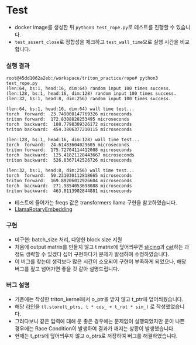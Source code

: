 # Test
- docker image를 생성한 뒤 `python3 test_rope.py`로 테스트를 진행할 수 있습니다.
- `test_assert_close`로 정합성을 체크하고 `test_wall_time`으로 실행 시간을 비교합니다.

### 실행 결과
```
root@45dd1062a2eb:/workspace/triton_practice/rope# python3 test_rope.py
(len:64, bs:1, head:16, dim:64) random input 100 times success.
(len:128, bs:1, head:16, dim:128) random input 100 times success.
(len:32, bs:1, head:8, dim:256) random input 100 times success.

(len:64, bs:1, head:16, dim:64) wall time test...
torch  forward:  23.749000147769326 microseconds
triton forward:  172.8308828253495 microseconds
torch  backward:  188.7798309326172 microseconds
triton backward:  454.3806377210115 microseconds

(len:128, bs:1, head:16, dim:128) wall time test...
torch  forward:  24.61483604029605 microseconds
triton forward:  175.72704114412008 microseconds
torch  backward:  125.41821128443667 microseconds
triton backward:  526.0367142526726 microseconds

(len:32, bs:1, head:8, dim:256) wall time test...
torch  forward:  50.231030112818665 microseconds
triton forward:  169.89206012926604 microseconds
torch  backward:  271.9854053698088 microseconds
triton backward:  463.0113902844881 microseconds
```
- 테스트에 들어가는 freqs 값은 transformers llama 구현을 참고하였습니다.
- [LlamaRotaryEmbedding](https://github.com/huggingface/transformers/blob/76a33a10923ccc1074917f6b6a1e719e626b7dc9/src/transformers/models/llama/modeling_llama.py#L96)

### 구현
- 미구현: batch_size 처리, 다양한 block size 지원
- 처음에 output matrix를 만들지 않고 t matrix에 덮어씌우면 [slicing](https://github.com/NVIDIA/TransformerEngine/blob/b8eea8aaa94bb566c3a12384eda064bda8ac4fd7/transformer_engine/pytorch/attention.py#L1225)과 [cat](https://github.com/NVIDIA/TransformerEngine/blob/b8eea8aaa94bb566c3a12384eda064bda8ac4fd7/transformer_engine/pytorch/attention.py#L1230)하는 과정도 생략할 수 있겠다 싶어 구현하다가 문제가 발생하여 수정하였습니다.
- 이 버그를 찾는데 생각보다 많은 시간이 소요되어 구현이 부족하게 되었으나, 해당 버그를 짚고 넘어가면 좋을 것 같아 설명드립니다.
### 버그 설명
- 기존에는 작성한 triton_kernel에서 o_ptr을 받지 않고 t_ptr에 덮어씌웠습니다.
- 해당 [라인](https://github.com/lkm2835/triton_practice/new/main/rope)을 `tl.store(t_ptrs, t * cos_ + t_rot * sin_)` 로 작성했었습니다.
- 그러다보니 같은 입력에 대해 운 좋은 경우에는 문제없이 실행되었지만 운이 나쁜 경우에는 Race Condition이 발생하여 결과가 깨지는 상황이 발생했습니다.
- 현재는 t_ptrs에 덮어씌우지 않고 o_ptrs로 저장하여 버그를 해결하였습니다.
